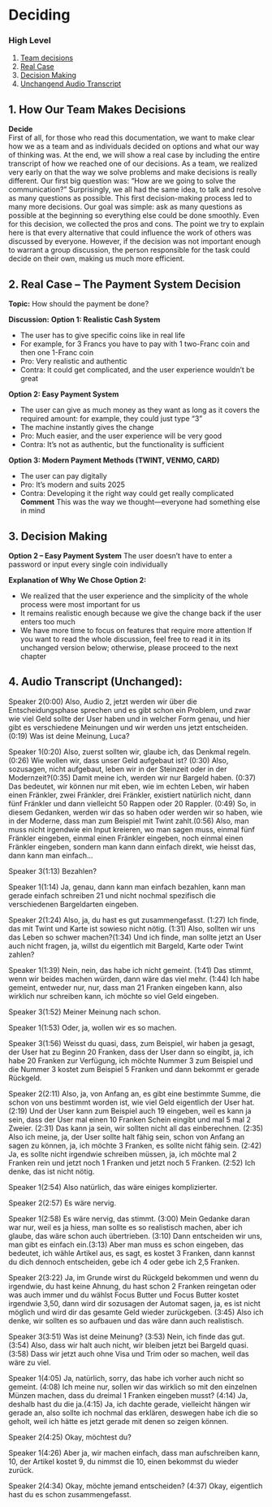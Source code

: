 # Deciding

### High Level
1. [Team decisions]()
2. [Real Case]()
3. [Decision Making]()
4. [Unchangend Audio Transcript]()


## 1. How Our Team Makes Decisions

**Decide**  
First of all, for those who read this documentation, we want to make clear how we as a team and as individuals decided on options and what our way of thinking was. At the end, we will show a real case by including the entire transcript of how we reached one of our decisions.
As a team, we realized very early on that the way we solve problems and make decisions is really different. Our first big question was: “How are we going to solve the communication?” Surprisingly, we all had the same idea, to talk and resolve as many questions as possible. This first decision-making process led to many more decisions. 
Our goal was simple: ask as many questions as possible at the beginning so everything else could be done smoothly.
Even for this decision, we collected the pros and cons. The point we try to explain here is that every alternative that could influence the work of others was discussed by everyone. However, if the decision was not important enough to warrant a group discussion, the person responsible for the task could decide on their own, making us much more efficient.


 ## 2. Real Case – The Payment System Decision

**Topic:**
How should the payment be done?

**Discussion:**
**Option 1: Realistic Cash System**
* The user has to give specific coins like in real life
* For example, for 3 Francs you have to pay with 1 two-Franc coin and then one 1-Franc coin
* Pro: Very realistic and authentic
* Contra: It could get complicated, and the user experience wouldn’t be great

**Option 2: Easy Payment System**
* The user can give as much money as they want as long as it covers the required amount: for example, they could just type “3”
* The machine instantly gives the change
* Pro: Much easier, and the user experience will be very good
* Contra: It’s not as authentic, but the functionality is sufficient

**Option 3: Modern Payment Methods (TWINT, VENMO, CARD)**
* The user can pay digitally
* Pro: It’s modern and suits 2025
* Contra: Developing it the right way could get really complicated
**Comment**
This was the way we thought—everyone had something else in mind

## 3. Decision Making
**Option 2 – Easy Payment System**
The user doesn’t have to enter a password or input every single coin individually

**Explanation of Why We Chose Option 2:**

*	We realized that the user experience and the simplicity of the whole process were most important for us
*	It remains realistic enough because we give the change back if the user enters too much
*	We have more time to focus on features that require more attention
If you want to read the whole discussion, feel free to read it in its unchanged version below; otherwise, please proceed to the next chapter

## 4. Audio Transcript (Unchanged):
Speaker 2(0:00) Also, Audio 2, jetzt werden wir über die Entscheidungsphase sprechen und es gibt schon ein Problem, und zwar wie viel Geld sollte der User haben und in welcher Form genau, und hier gibt es verschiedene Meinungen und wir werden uns jetzt entscheiden. (0:19) Was ist deine Meinung, Luca?

Speaker 1(0:20) Also, zuerst sollten wir, glaube ich, das Denkmal regeln. (0:26) Wie wollen wir, dass unser Geld aufgebaut ist? (0:30) Also, sozusagen, nicht aufgebaut, leben wir in der Steinzeit oder in der Modernzeit?(0:35) Damit meine ich, werden wir nur Bargeld haben. (0:37) Das bedeutet, wir können nur mit eben, wie im echten Leben, wir haben einen Fränkler, zwei Fränkler, drei Fränkler, existiert natürlich nicht, dann fünf Fränkler und dann vielleicht 50 Rappen oder 20 Rappler. (0:49) So, in diesem Gedanken, werden wir das so haben oder werden wir so haben, wie in der Moderne, dass man zum Beispiel mit Twint zahlt.(0:56) Also, man muss nicht irgendwie ein Input kreieren, wo man sagen muss, einmal fünf Fränkler eingeben, einmal einen Fränkler eingeben, noch einmal einen Fränkler eingeben, sondern man kann dann einfach direkt, wie heisst das, dann kann man einfach...

Speaker 3(1:13) Bezahlen?

Speaker 1(1:14) Ja, genau, dann kann man einfach bezahlen, kann man gerade einfach schreiben 21 und nicht nochmal spezifisch die verschiedenen Bargeldarten eingeben.

Speaker 2(1:24) Also, ja, du hast es gut zusammengefasst. (1:27) Ich finde, das mit Twint und Karte ist sowieso nicht nötig. (1:31) Also, sollten wir uns das Leben so schwer machen?(1:34) Und ich finde, man sollte jetzt an User auch nicht fragen, ja, willst du eigentlich mit Bargeld, Karte oder Twint zahlen?

Speaker 1(1:39) Nein, nein, das habe ich nicht gemeint. (1:41) Das stimmt, wenn wir beides machen würden, dann wäre das viel mehr. (1:44) Ich habe gemeint, entweder nur, nur, dass man 21 Franken eingeben kann, also wirklich nur schreiben kann, ich möchte so viel Geld eingeben.

Speaker 3(1:52) Meiner Meinung nach schon.

Speaker 1(1:53) Oder, ja, wollen wir es so machen.

Speaker 3(1:56) Weisst du quasi, dass, zum Beispiel, wir haben ja gesagt, der User hat zu Beginn 20 Franken, dass der User dann so eingibt, ja, ich habe 20 Franken zur Verfügung, ich möchte Nummer 3 zum Beispiel und die Nummer 3 kostet zum Beispiel 5 Franken und dann bekommt er gerade Rückgeld.

Speaker 2(2:11) Also, ja, von Anfang an, es gibt eine bestimmte Summe, die schon von uns bestimmt worden ist, wie viel Geld eigentlich der User hat. (2:19) Und der User kann zum Beispiel auch 19 eingeben, weil es kann ja sein, dass der User mal einen 10 Franken Schein eingibt und mal 5 mal 2 Zweier. (2:31) Das kann ja sein, wir sollten nicht all das einberechnen.
(2:35) Also ich meine, ja, der User sollte halt fähig sein, schon von Anfang an sagen zu können, ja, ich möchte 3 Franken, es sollte nicht fähig sein. (2:42) Ja, es sollte nicht irgendwie schreiben müssen, ja, ich möchte mal 2 Franken rein und jetzt noch 1 Franken und jetzt noch 5 Franken. (2:52) Ich denke, das ist nicht nötig.

Speaker 1(2:54) Also natürlich, das wäre einiges komplizierter.

Speaker 2(2:57) Es wäre nervig.

Speaker 1(2:58) Es wäre nervig, das stimmt. (3:00) Mein Gedanke daran war nur, weil es ja hiess, man sollte es so realistisch machen, aber ich glaube, das wäre schon auch übertrieben. (3:10) Dann entscheiden wir uns, man gibt es einfach ein.(3:13) Aber man muss es schon eingeben, das bedeutet, ich wähle Artikel aus, es sagt, es kostet 3 Franken, dann kannst du dich dennoch entscheiden, gebe ich 4 oder gebe ich 2,5 Franken.

Speaker 2(3:22) Ja, im Grunde wirst du Rückgeld bekommen und wenn du irgendwie, du hast keine Ahnung, du hast schon 2 Franken reingetan oder was auch immer und du wählst Focus Butter und Focus Butter kostet irgendwie 3,50, dann wird dir sozusagen der Automat sagen, ja, es ist nicht möglich und wird dir das gesamte Geld wieder zurückgeben. (3:45) Also ich denke, wir sollten es so aufbauen und das wäre dann auch realistisch.

Speaker 3(3:51) Was ist deine Meinung? (3:53) Nein, ich finde das gut. (3:54) Also, dass wir halt auch nicht, wir bleiben jetzt bei Bargeld quasi.(3:58) Dass wir jetzt auch ohne Visa und Trim oder so machen, weil das wäre zu viel.

Speaker 1(4:05) Ja, natürlich, sorry, das habe ich vorher auch nicht so gemeint. (4:08) Ich meine nur, sollen wir das wirklich so mit den einzelnen Münzen machen, dass du dreimal 1 Franken eingeben musst? (4:14) Ja, deshalb hast du die ja.(4:15) Ja, ich dachte gerade, vielleicht hängen wir gerade an, also sollte ich nochmal das erklären, deswegen habe ich die so geholt, weil ich hätte es jetzt gerade mit denen so zeigen können.

Speaker 2(4:25) Okay, möchtest du?

Speaker 1(4:26) Aber ja, wir machen einfach, dass man aufschreiben kann, 10, der Artikel kostet 9, du nimmst die 10, einen bekommst du wieder zurück.

Speaker 2(4:34) Okay, möchte jemand entscheiden? (4:37) Okay, eigentlich hast du es schon zusammengefasst.




 
